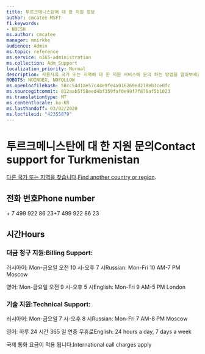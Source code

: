 ```yaml
---
title: 투르크메니스탄에 대 한 지원 정보
author: cmcatee-MSFT
f1.keywords:
- NOCSH
ms.author: cmcatee
manager: mnirkhe
audience: Admin
ms.topic: reference
ms.service: o365-administration
ms.collection: Adm_Support
localization_priority: Normal
description: 사용자의 국가 또는 지역에 대 한 지원 서비스에 문의 하는 방법을 알아보세요.
ROBOTS: NOINDEX, NOFOLLOW
ms.openlocfilehash: 58cc54d1ae57c44e9fe4a916269ed278eb3ce0fc
ms.sourcegitcommit: 812aab5f58eed4bf359faf0e99f7f876af5b1023
ms.translationtype: MT
ms.contentlocale: ko-KR
ms.lasthandoff: 03/02/2020
ms.locfileid: "42355879"
---
```

# <a name="contact-support-for-turkmenistan"></a><span data-ttu-id="fb270-103">투르크메니스탄에 대 한 지원 문의</span><span class="sxs-lookup"><span data-stu-id="fb270-103">Contact support for Turkmenistan</span></span>

<span data-ttu-id="fb270-104">[다른 국가 또는 지역을 찾습니다](../contact-support-for-business-products.md).</span><span class="sxs-lookup"><span data-stu-id="fb270-104">[Find another country or region](../contact-support-for-business-products.md).</span></span>

## <a name="phone-number"></a><span data-ttu-id="fb270-105">전화 번호</span><span class="sxs-lookup"><span data-stu-id="fb270-105">Phone number</span></span>
<span data-ttu-id="fb270-106">+ 7 499 922 86 23</span><span class="sxs-lookup"><span data-stu-id="fb270-106">+7 499 922 86 23</span></span>

## <a name="hours"></a><span data-ttu-id="fb270-107">시간</span><span class="sxs-lookup"><span data-stu-id="fb270-107">Hours</span></span>
### <a name="billing-support"></a><span data-ttu-id="fb270-108">대금 청구 지원:</span><span class="sxs-lookup"><span data-stu-id="fb270-108">Billing Support:</span></span>

<span data-ttu-id="fb270-109">러시아어: Mon-금요일 오전 10 시-오후 7 시</span><span class="sxs-lookup"><span data-stu-id="fb270-109">Russian: Mon-Fri 10 AM-7 PM Moscow</span></span>

<span data-ttu-id="fb270-110">영어: Mon-금요일 오전 9 시-오후 5 시</span><span class="sxs-lookup"><span data-stu-id="fb270-110">English: Mon-Fri 9 AM-5 PM London</span></span>

### <a name="technical-support"></a><span data-ttu-id="fb270-111">기술 지원:</span><span class="sxs-lookup"><span data-stu-id="fb270-111">Technical Support:</span></span>

<span data-ttu-id="fb270-112">러시아어: Mon-금요일 7 시-오후 8 시</span><span class="sxs-lookup"><span data-stu-id="fb270-112">Russian: Mon-Fri 7 AM-8 PM Moscow</span></span>

<span data-ttu-id="fb270-113">영어: 하루 24 시간 365 일 연중 무휴로</span><span class="sxs-lookup"><span data-stu-id="fb270-113">English: 24 hours a day, 7 days a week</span></span>

<span data-ttu-id="fb270-114">국제 통화 요금이 적용 됩니다.</span><span class="sxs-lookup"><span data-stu-id="fb270-114">International call charges apply</span></span>

